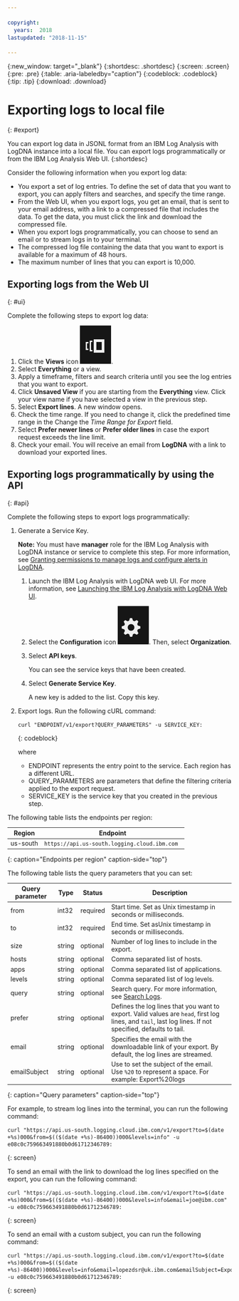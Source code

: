 ```yaml
---

copyright:
  years:  2018
lastupdated: "2018-11-15"

---
```


{:new_window: target="_blank"}
{:shortdesc: .shortdesc}
{:screen: .screen}
{:pre: .pre}
{:table: .aria-labeledby="caption"}
{:codeblock: .codeblock}
{:tip: .tip}
{:download: .download}

 
# Exporting logs to local file
{: #export}

You can export log data in JSONL format from an IBM Log Analysis with LogDNA instance into a local file. You can export logs programmatically or from the IBM Log Analysis Web UI. 
{:shortdesc}

Consider the following information when you export log data:
* You export a set of log entries. To define the set of data that you want to export, you can apply filters and searches, and specify the time range. 
* From the Web UI, when you export logs, you get an email, that is sent to your email address, with a link to a compressed file that includes the data. To get the data, you must click the link and download the compressed file.
* When you export logs programmatically, you can choose to send an email or to stream logs in to your terminal.
* The compressed log file containing the data that you want to export is available for a maximum of 48 hours. 
* The maximum number of lines that you can export is 10,000.



## Exporting logs from the Web UI
{: #ui}

Complete the following steps to export log data:

1. Click the **Views** icon ![Configuration icon](images/views.png).
2. Select **Everything** or a view.
3. Apply a timeframe, filters and search criteria until you see the log entries that you want to export.
4. Click **Unsaved View** if you are starting from the **Everything** view. Click your view name if you have selected a view in the previous step.
5. Select **Export lines**. A new window opens.
6. Check the time range. If you need to change it, click the predefined time range in the Change the *Time Range for Export* field.
7. Select **Prefer newer lines** or **Prefer older lines** in case the export request exceeds the line limit.
8. Check your email. You will receive an email from **LogDNA** with a link to download your exported lines.


## Exporting logs programmatically by using the API
{: #api}

Complete the following steps to export logs programmatically:

1. Generate a Service Key. 

    **Note:** You must have **manager** role for the IBM Log Analysis with LogDNA instance or service to complete this step. For more information, see [Granting permissions to manage logs and configure alerts in LogDNA](/docs/services/Log-Analysis-with-LogDNA/work_iam.html#admin_user_logdna).

    1. Launch the IBM Log Analysis with LogDNA web UI. For more information, see [Launching the IBM Log Analysis with LogDNA Web UI](/docs/services/Log-Analysis-with-LogDNA/view_logs.html#step2).

    2. Select the **Configuration** icon ![Configuration icon](images/admin.png). Then, select **Organization**. 

    3. Select **API keys**.

        You can see the service keys that have been created. 

    4. Select **Generate Service Key**.

        A new key is added to the list. Copy this key.

2. Export logs. Run the following cURL command:

    ```
    curl "ENDPOINT/v1/export?QUERY_PARAMETERS" -u SERVICE_KEY:
    ```
    {: codeblock}

    where 

    * ENDPOINT represents the entry point to the service. Each region has a different URL.
    * QUERY_PARAMETERS are parameters that define the filtering criteria applied to the export request.
    * SERVICE_KEY is the service key that you created in the previous step.

The following table lists the endpoints per region:

| Region         | Endpoint                                             | 
|----------------|------------------------------------------------------|
| us-south       | `https://api.us-south.logging.cloud.ibm.com `        |
{: caption="Endpoints per region" caption-side="top"} 


The following table lists the query parameters that you can set:

| Query parameter | Type       | Status     | Description |
|-----------|------------|------------|-------------|
| from      | int32      | required   | Start time. Set as Unix timestamp in seconds or milliseconds. |
| to        | int32      | required   | End time. Set asUnix timestamp in seconds or milliseconds.    |
| size      | string     | optional   | Number of log lines to include in the export.  | 
| hosts     | string     | optional   | Comma separated list of hosts. |
| apps      | string     | optional   | Comma separated list of applications. |
| levels    | string     | optional   | Comma separated list of log levels. |
| query     | string     | optional   | Search query. For more information, see [Search Logs](/docs/services/Log-Analysis-with-LogDNA/view_logs.html#step6). |
| prefer    | string     | optional   | Defines the log lines that you want to export. Valid values are `head`, first log lines, and `tail`, last log lines. If not specified, defaults to tail.  |
| email     | string     | optional   | Specifies the email with the downloadable link of your export. By default, the log lines are streamed.|
| emailSubject | string     | optional   | Use to set the subject of the email. </br>Use `%20` to represent a space. For example: Export%20logs |
{: caption="Query parameters" caption-side="top"} 

For example, to stream log lines into the terminal, you can run the following command:

```
curl "https://api.us-south.logging.cloud.ibm.com/v1/export?to=$(date +%s)000&from=$(($(date +%s)-86400))000&levels=info" -u e08c0c759663491880b0d61712346789:
```
{: screen}

To send an email with the link to download the log lines specified on the export, you can run the following command:

```
curl "https://api.us-south.logging.cloud.ibm.com/v1/export?to=$(date +%s)000&from=$(($(date +%s)-86400))000&levels=info&email=joe@ibm.com" -u e08c0c759663491880b0d61712346789:
```
{: screen}


To send an email with a custom subject, you can run the following command:

```
curl "https://api.us-south.logging.cloud.ibm.com/v1/export?to=$(date +%s)000&from=$(($(date +%s)-86400))000&levels=info&email=lopezdsr@uk.ibm.com&emailSubject=Export%20test" -u e08c0c759663491880b0d61712346789:
```
{: screen}

